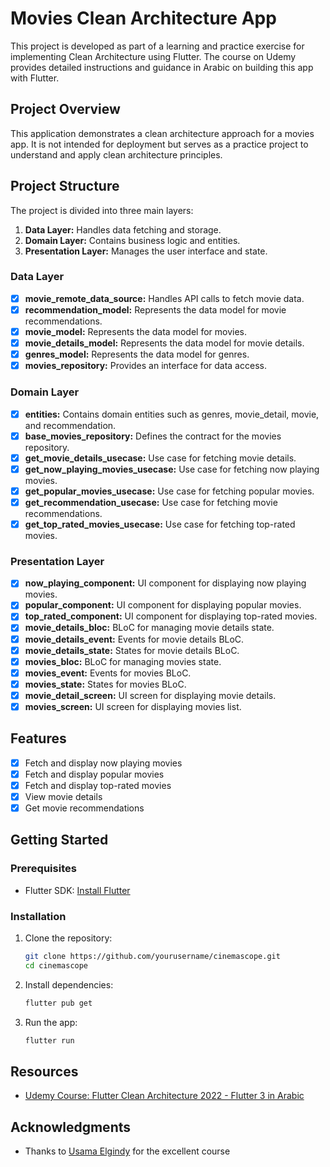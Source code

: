 # Movies Clean Architecture App

This project is developed as part of a learning and practice exercise for implementing Clean Architecture using Flutter. The course on Udemy provides detailed instructions and guidance in Arabic on building this app with Flutter.

## Project Overview

This application demonstrates a clean architecture approach for a movies app. It is not intended for deployment but serves as a practice project to understand and apply clean architecture principles.

## Project Structure

The project is divided into three main layers:

1. **Data Layer:** Handles data fetching and storage.
2. **Domain Layer:** Contains business logic and entities.
3. **Presentation Layer:** Manages the user interface and state.

### Data Layer

- [x] **movie_remote_data_source:** Handles API calls to fetch movie data.
- [x] **recommendation_model:** Represents the data model for movie recommendations.
- [x] **movie_model:** Represents the data model for movies.
- [x] **movie_details_model:** Represents the data model for movie details.
- [x] **genres_model:** Represents the data model for genres.
- [x] **movies_repository:** Provides an interface for data access.

### Domain Layer

- [x] **entities:** Contains domain entities such as genres, movie_detail, movie, and recommendation.
- [x] **base_movies_repository:** Defines the contract for the movies repository.
- [x] **get_movie_details_usecase:** Use case for fetching movie details.
- [x] **get_now_playing_movies_usecase:** Use case for fetching now playing movies.
- [x] **get_popular_movies_usecase:** Use case for fetching popular movies.
- [x] **get_recommendation_usecase:** Use case for fetching movie recommendations.
- [x] **get_top_rated_movies_usecase:** Use case for fetching top-rated movies.

### Presentation Layer

- [x] **now_playing_component:** UI component for displaying now playing movies.
- [x] **popular_component:** UI component for displaying popular movies.
- [x] **top_rated_component:** UI component for displaying top-rated movies.
- [x] **movie_details_bloc:** BLoC for managing movie details state.
- [x] **movie_details_event:** Events for movie details BLoC.
- [x] **movie_details_state:** States for movie details BLoC.
- [x] **movies_bloc:** BLoC for managing movies state.
- [x] **movies_event:** Events for movies BLoC.
- [x] **movies_state:** States for movies BLoC.
- [x] **movie_detail_screen:** UI screen for displaying movie details.
- [x] **movies_screen:** UI screen for displaying movies list.

## Features

- [x] Fetch and display now playing movies
- [x] Fetch and display popular movies
- [x] Fetch and display top-rated movies
- [x] View movie details
- [x] Get movie recommendations

## Getting Started

### Prerequisites

- Flutter SDK: [Install Flutter](https://flutter.dev/docs/get-started/install)

### Installation

1. Clone the repository:

   ```bash
   git clone https://github.com/yourusername/cinemascope.git
   cd cinemascope
   ```

2. Install dependencies:

   ```bash
   flutter pub get
   ```

3. Run the app:

   ```bash
   flutter run
   ```

## Resources

- [Udemy Course: Flutter Clean Architecture 2022 - Flutter 3 in Arabic](https://www.udemy.com/course/flutter-clean-architecture-2022-flutter-3-in-arabic/)

## Acknowledgments

- Thanks to [Usama Elgindy](https://github.com/usamaaelgendy) for the excellent course
